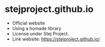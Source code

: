 # stejproject.github.io
- Official website
- Using a homade library
- License under Stej Project.
- Link website: https://stejproject.github.io/
